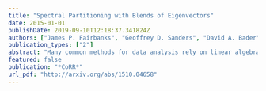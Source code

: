 ```yaml
---
title: "Spectral Partitioning with Blends of Eigenvectors"
date: 2015-01-01
publishDate: 2019-09-10T12:18:37.341824Z
authors: ["James P. Fairbanks", "Geoffrey D. Sanders", "David A. Bader"]
publication_types: ["2"]
abstract: "Many common methods for data analysis rely on linear algebra. We provide new results connecting data analysis error to numerical accuracy, which leads to the first meaningful stopping criterion for two way spectral partitioning. More generally, we provide pointwise convergence guarantees so that blends (linear combinations) of eigenvectors can be employed to solve data analysis problems with confidence in their accuracy. We demonstrate this theory on an accessible model problem, the Ring of Cliques, by deriving the relevant eigenpairs and comparing the predicted results to numerical solutions. These results bridge the gap between linear algebra based data analysis methods and the convergence theory of iterative approximation methods."
featured: false
publication: "*CoRR*"
url_pdf: "http://arxiv.org/abs/1510.04658"
---
```


